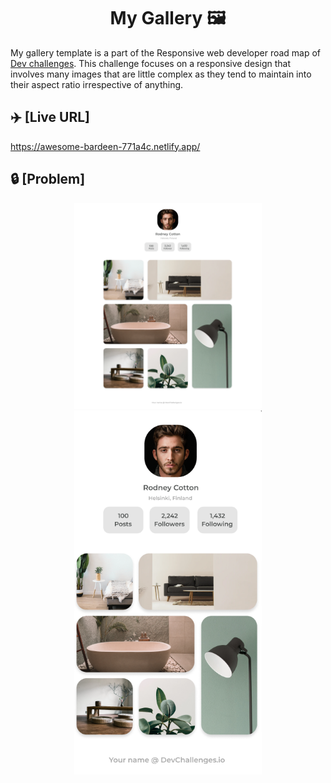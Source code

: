 <h1 align="center">My Gallery 🖼️</h1>

My gallery template is a part of the Responsive web developer road map of [Dev challenges](http://www.devchallenges.io). This challenge focuses on a responsive design that involves many images that are little complex as they tend to maintain into their aspect ratio irrespective of anything. 

## ✈️ [Live URL]
https://awesome-bardeen-771a4c.netlify.app/

## 🔒 [Problem]
<p align="center">
  <img src="/img/readme-challenge-desktop.PNG" width="300" />
  <img src="/img/readme-challenge-mobile.PNG" width="300" />
</p>

